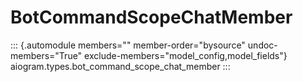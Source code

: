 # BotCommandScopeChatMember

::: {.automodule members="" member-order="bysource" undoc-members="True" exclude-members="model_config,model_fields"}
aiogram.types.bot_command_scope_chat_member
:::
